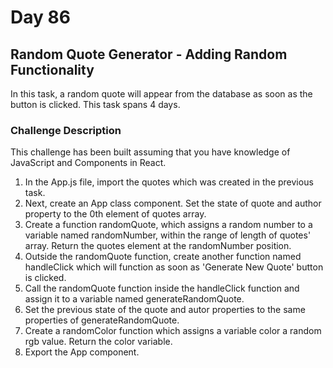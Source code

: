 # Day 86

## Random Quote Generator - Adding Random Functionality 

In this task, a random quote will appear from the database as soon as the button is clicked. This task spans 4 days.

### Challenge Description

This challenge has been built assuming that you have knowledge of JavaScript and Components in React.

1. In the App.js file, import the quotes which was created in the previous task. 
2. Next, create an App class component. Set the state of quote and author property to the 0th element of quotes array.
3. Create a function randomQuote, which assigns a random number to a variable named randomNumber, within the range of length of quotes' array. Return the quotes element at the randomNumber position.
4. Outside the randomQuote function, create another function named handleClick which will function as soon as 'Generate New Quote' button is clicked. 
5. Call the randomQuote function inside the handleClick function and assign it to a variable named generateRandomQuote. 
6. Set the previous state of the quote and autor properties to the same properties of generateRandomQuote.
7. Create a randomColor function which assigns a variable color a random rgb value. Return the color variable.
8. Export the App component.

